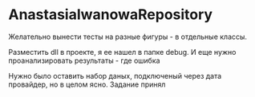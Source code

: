 # AnastasiaIwanowaRepository

Желательно вынести тесты на разные фигуры - в отдельные классы.

Разместить dll в проекте, я ее нашел в папке debug.
И еще нужно проанализировать результаты - где ошибка


Нужно было оставить набор даных, подключеный через дата провайдер, но в целом ясно. Задание принял
